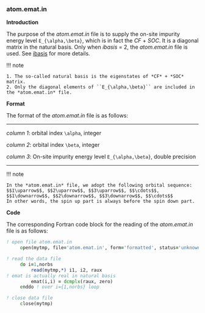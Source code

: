 ### atom.emat.in

**Introduction**

The purpose of the *atom.emat.in* file is to supply the on-site impurity energy level ``E_{\alpha,\beta}``, which is in fact the *CF* + *SOC*. It is a diagonal matrix in the natural basis. Only when *ibasis* = 2, the *atom.emat.in* file is used. See [ibasis](p_ibasis.md) for more details.

!!! note

    1. The so-called natural basis is the eigenstates of *CF* + *SOC* matrix.
    2. Only the diagonal elements of ``E_{\alpha,\beta}`` are included in the *atom.emat.in* file.

**Format**

The format of the *atom.emat.in* file is as follows:

---

*column 1*: orbital index ``\alpha``, integer

*column 2*: orbital index ``\beta``, integer

*column 3*: On-site impurity energy level ``E_{\alpha,\beta}``, double precision

---

!!! note

    In the *atom.emat.in* file, we adopt the following orbital sequence:
    $$1\uparrow$$, $$2\uparrow$$, $$3\uparrow$$, $$\cdots$$, $$1\downarrow$$, $$2\downarrow$$, $$3\downarrow$$, $$\cdots$$
    In other words, the spin up part is always before the spin down part.

**Code**

The corresponding Fortran code block for the reading of the *atom.emat.in* file is as follows:

```fortran
! open file atom.emat.in
     open(mytmp, file='atom.emat.in', form='formatted', status='unknown')

! read the data file
     do i=1,norbs
         read(mytmp,*) i1, i2, raux
! emat is actually real in natural basis
         emat(i,i) = dcmplx(raux, zero)
     enddo ! over i={1,norbs} loop

! close data file
     close(mytmp)
```